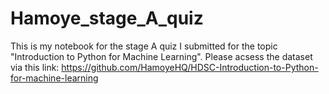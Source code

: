 # Hamoye_stage_A_quiz
This is my notebook for the stage A quiz I submitted for the topic "Introduction to Python for Machine Learning".
Please acsess the dataset via this link:
https://github.com/HamoyeHQ/HDSC-Introduction-to-Python-for-machine-learning 
